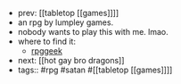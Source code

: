 - prev: [[tabletop [[games]]]]
- an rpg by lumpley games.
- nobody wants to play this with me. lmao.
- where to find it:
	- [rpggeek](https://rpggeek.com/rpg/867/kill-puppies-satan)
- next: [[hot gay bro dragons]]
- tags:: #rpg #satan #[[tabletop [[games]]]]